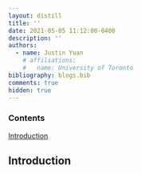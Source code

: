 ```yaml
---
layout: distill
title: ''
date: 2021-05-05 11:12:00-0400
description: ''
authors:
  - name: Justin Yuan  
    # affiliations: 
    #   name: University of Toronto
bibliography: blogs.bib
comments: true
hidden: true
---
```


<d-contents>

  <nav class="l-text figcaption">
  <h3>Contents</h3>
    <div><a href="#introduction"> Introduction </a></div>
  </nav>
</d-contents>


## Introduction